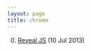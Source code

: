 ```yaml
---
layout: page
title: chrome
---
```


0. [Reveal JS](/bookmark/2013/07/10/reveal-js.html) (10 Jul 2013) 
